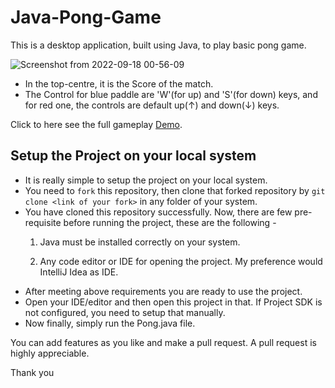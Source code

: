 # Java-Pong-Game

This is a desktop application, built using Java, to play basic pong game.
 
![Screenshot from 2022-09-18 00-56-09](https://user-images.githubusercontent.com/77228428/190873506-f1e71c6b-f7c7-4454-9e72-2dd9eafdcd71.png)

- In the top-centre, it is the Score of the match.
- The Control for blue paddle are 'W'(for up) and 'S'(for down) keys, and for red one, the controls are default up(↑) and down(↓) keys.

Click to here see the full gameplay [Demo](https://user-images.githubusercontent.com/77228428/190872810-9b564f0c-4171-4336-9fe6-7098aec247bc.mp4).

## Setup the Project on your local system

- It is really simple to setup the project on your local system. 
- You need to `fork` this repository, then clone that forked repository by `git clone <link of your fork>` in any folder of your system.
- You have cloned this repository successfully. Now, there are few pre-requisite before running the project, these are the following -
   1. Java must be installed correctly on your system.

   2. Any code editor or IDE for opening the project. My preference would IntelliJ Idea as IDE.
- After meeting above requirements you are ready to use the project.
- Open your IDE/editor and then open this project in that. If Project SDK is not configured, you need to setup that manually.
- Now finally, simply run the Pong.java file.

You can add features as you like and make a pull request. A pull request is highly appreciable. 

Thank you
